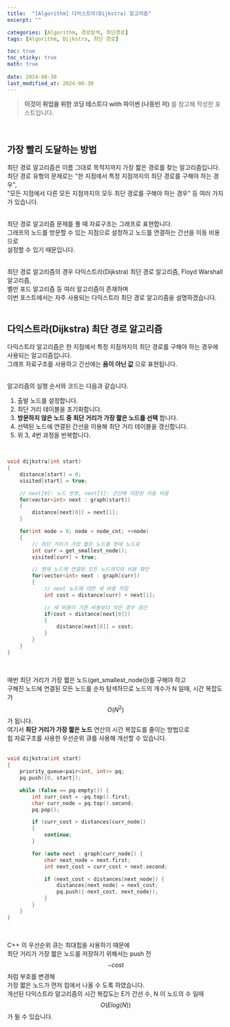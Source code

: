 ```yaml
---
title:  "[Algorithm] 다익스트라(Dijkstra) 알고리즘"
excerpt: ""

categories: [Algorithm, 경로탐색, 최단경로]
tags: [Algorithm, Dijkstra, 최단 경로]

toc: true
toc_sticky: true
math: true
 
date: 2024-08-30
last_modified_at: 2024-08-30
---
```


> **이것이 취업을 위한 코딩 테스트다 with 파이썬 (나동빈 저)** 를 참고해 작성한 포스트입니다.

<br/>

## 가장 빨리 도달하는 방법

최단 경로 알고리즘은 이름 그대로 목적지까지 가장 짧은 경로를 찾는 알고리즘입니다.  
최단 경로 유형의 문제로는 "한 지점에서 특정 지점까지의 최단 경로를 구해야 하는 경우",  
"모든 지점에서 다른 모든 지점까지의 모두 최단 경로를 구해야 하는 경우" 등 여러 가지가 있습니다.  
<br/>

최단 경로 알고리즘 문제를 풀 때 자료구조는 그래프로 표현합니다.  
그래프의 노드를 방문할 수 있는 지점으로 설정하고 노드를 연결하는 간선을 이동 비용으로  
설정할 수 있기 때문입니다.  
<br/>

최단 경로 알고리즘의 경우 다익스트라(Dijkstra) 최단 경로 알고리즘, Floyd Warshall 알고리즘,  
벨만 포드 알고리즘 등 여러 알고리즘이 존재하며  
이번 포스트에서는 자주 사용되는 다익스트라 최단 경로 알고리즘을 설명하겠습니다.  
<br/>

## 다익스트라(Dijkstra) 최단 경로 알고리즘

다익스트라 알고리즘은 한 지점에서 특정 지점까지의 최단 경로를 구해야 하는 경우에 사용되는 알고리즘입니다.  
그래프 자료구조를 사용하고 간선에는 **음이 아닌 값** 으로 표현됩니다.  
<br/>

알고리즘의 실행 순서와 코드는 다음과 같습니다.  

1. 출발 노드를 설정합니다.  
2. 최단 거리 테이블을 초기화합니다.  
3. **방문하지 않은 노드 중 최단 거리가 가장 짧은 노드를 선택** 합니다.  
4. 선택된 노드에 연결된 간선을 이용해 최단 거리 테이블을 갱신합니다.  
5. 위 3, 4번 과정을 반복합니다.  
<br/>

```c++
void dijkstra(int start)
{
    distance[start] = 0;
    visited[start] = true;

    // next[0]: 노드 번호, next[1]: 간선에 저장된 이동 비용
    for(vector<int> next : graph[start])
    {
        distance[next[0]] = next[1];
    }

    for(int node = 0; node < node_cnt; ++node)
    {
        // 최단 거리가 가장 짧은 노드를 현재 노드로
        int curr = get_smallest_node();
        visited[curr] = true;

        // 현재 노드에 연결된 모든 노드까지의 비용 확인
        for(vector<int> next : graph[curr])
        {
            // next 노드에 대한 새 비용 저장
            int cost = distance[curr] + next[1];

            // 새 비용이 기존 비용보다 작은 경우 갱신
            if(cost < distance[next[0]])
            {
                distance[next[0]] = cost;
            }
        }
    }
}
```

<br/>

매번 최단 거리가 가장 짧은 노드(get_smallest_node())를 구해야 하고  
구해진 노드에 연결된 모든 노드를 순차 탐색하므로 노드의 개수가 N 일때, 시간 복잡도가 $$O(N^2)$$ 가 됩니다.  
여기서 **최단 거리가 가장 짧은 노드** 연산의 시간 복잡도를 줄이는 방법으로  
힙 자료구조를 사용한 우선순위 큐를 사용해 개선할 수 있습니다.  
<br/>

```c++
void dijkstra(int start)
{
    priority_queue<pair<int, int>> pq;
    pq.push({0, start});

    while (false == pq.empty()) {
        int curr_cost = -pq.top().first;
        char curr_node = pq.top().second;
        pq.pop();

        if (curr_cost > distances[curr_node])
        {
            continue;
        }

        for (auto next : graph[curr_node]) {
            char next_node = next.first;
            int next_cost = curr_cost + next.second;

            if (next_cost < distances[next_node]) {
                distances[next_node] = next_cost;
                pq.push({-next_cost, next_node});
            }
        }
    }
}
```

<br/>

C++ 의 우선순위 큐는 최대힙을 사용하기 때문에  
최단 거리가 가장 짧은 노드를 저장하기 위해서는 push 전 $$-cost$$ 처럼 부호를 변경해  
가장 짧은 노드가 먼저 힙에서 나올 수 도록 하였습니다.  
개선된 다익스트라 알고리즘의 시간 복잡도는 E가 간선 수, N 이 노드의 수 일때  
$$O(Elog(N))$$ 가 될 수 있습니다.  
<br/>
